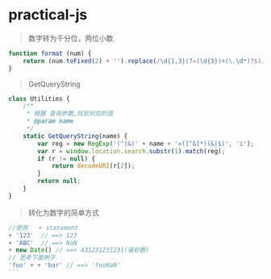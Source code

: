# practical-js

>数字转为千分位，两位小数
``` javascript
function format (num) {
    return (num.toFixed(2) + '').replace(/\d{1,3}(?=(\d{3})+(\.\d*)?$)/g, '$&,');
}
```


>GetQueryString
``` typescript
class Utilities {
    /**
     * 根据 查询参数,找到对应的值
     * @param name
     */
    static GetQueryString(name) {
        var reg = new RegExp('(^|&)' + name + '=([^&]*)(&|$)', 'i');
        var r = window.location.search.substr(1).match(reg);
        if (r != null) {
            return decodeURI(r[2]);
        }
        return null;
    }
}
```


>转化为数字的简单方式
``` javascript
//使用   + statement
+ '123'  // ==> 123
+ 'ABC'  // ==> NaN
+ new Date() // ==> 431231231231(毫秒数)
// 思考下面例子
'foo' + + 'bar' // ==> 'fooNaN'
```             
